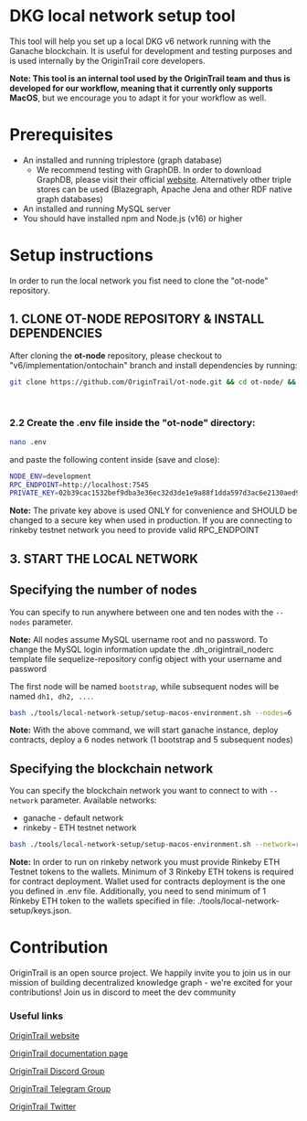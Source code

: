 DKG local network setup tool
========================

This tool will help you set up a local DKG v6 network running with the Ganache blockchain. It is useful for development and testing purposes and is used internally by the OriginTrail core developers.
<br/>


**Note: This tool is an internal tool used by the OriginTrail team and thus is developed for our workflow, meaning that it currently only supports MacOS**, but we encourage you to adapt it for your workflow as well.


Prerequisites
=============

* An installed and running triplestore (graph database)
  * We recommend testing with GraphDB. In order to download GraphDB, please visit their official [website](https://graphdb.ontotext.com/). Alternatively other triple stores can be used (Blazegraph, Apache Jena and other RDF native graph databases)
* An installed and running MySQL server
* You should have installed npm and Node.js (v16) or higher


# Setup instructions

In order to run the local network you fist need to clone the "ot-node" repository.
<br/>

## 1. CLONE OT-NODE REPOSITORY & INSTALL DEPENDENCIES
After cloning the **ot-node** repository, please checkout to "v6/implementation/ontochain" branch and install dependencies by running:
```bash
git clone https://github.com/OriginTrail/ot-node.git && cd ot-node/ && npm install && cd ..
```
<br/>

### 2.2 Create the .env file inside the "ot-node" directory:
```bash
nano .env
```
and paste the following content inside (save and close):
```bash
NODE_ENV=development
RPC_ENDPOINT=http://localhost:7545
PRIVATE_KEY=02b39cac1532bef9dba3e36ec32d3de1e9a88f1dda597d3ac6e2130aed9adc4e
```
**Note:** The private key above is used ONLY for convenience and SHOULD be changed to a secure key when used in production. If you are connecting to rinkeby testnet network you need to provide valid RPC_ENDPOINT
<br/>

## 3. START THE LOCAL NETWORK

## Specifying the number of nodes
You can specify to run anywhere between one and ten nodes with the `--nodes` parameter.

**Note:** All nodes assume MySQL username root and no password. To change the MySQL login information update the .dh_origintrail_noderc template file  sequelize-repository config object with your username and password<br/>

The first node will be named `bootstrap`, while subsequent nodes will be named `dh1, dh2, ...`. <br/>

```bash
bash ./tools/local-network-setup/setup-macos-environment.sh --nodes=6
```
**Note:** With the above command, we will start ganache instance, deploy contracts, deploy a 6 nodes network (1 bootstrap and 5 subsequent nodes)<br/>

## Specifying the blockchain network
You can specify the blockchain network you want to connect to with `--network` parameter.
Available networks:
- ganache - default network
- rinkeby - ETH testnet network
```bash
bash ./tools/local-network-setup/setup-macos-environment.sh --network=rinkeby
```
**Note:** In order to run on rinkeby network you must provide Rinkeby ETH Testnet tokens to the wallets. Minimum of 3 Rinkeby ETH tokens is required for contract deployment. Wallet used for contracts deployment is the one you defined in .env file. Additionally, you need to send minimum of 1 Rinkeby ETH token to the wallets specified in file: ./tools/local-network-setup/keys.json.
<br/>

Contribution
============

OriginTrail is an open source project. We happily invite you to join us in our mission of building decentralized knowledge graph - we're excited for your contributions! Join us in discord to meet the dev community


### Useful links

[OriginTrail website](https://origintrail.io)

[OriginTrail documentation page](http://docs.origintrail.io)

[OriginTrail Discord Group](https://discordapp.com/invite/FCgYk2S)

[OriginTrail Telegram Group](https://t.me/origintrail)

[OriginTrail Twitter](https://twitter.com/origin_trail)

